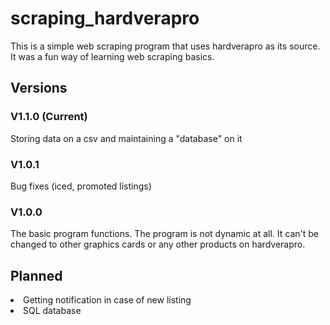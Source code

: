 # scraping_hardverapro
This is a simple web scraping program that uses hardverapro as its source.
It was a fun way of learning web scraping basics.

## Versions

### V1.1.0 (Current)
Storing data on a csv and maintaining a "database" on it

### V1.0.1
Bug fixes (iced, promoted listings)

### V1.0.0
The basic program functions. The program is not dynamic at all. 
It can't be changed to other graphics cards or any other products on hardverapro.

## Planned
<li>Getting notification in case of new listing</li>
<li>SQL database</li>